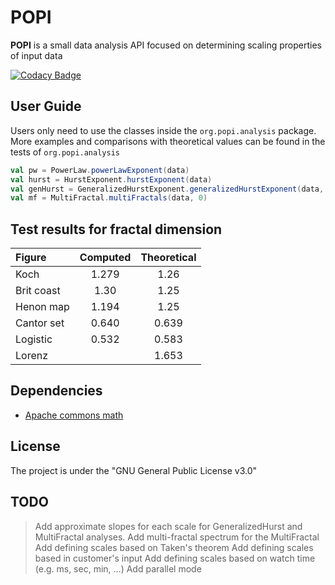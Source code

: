 # POPI

**POPI** is a small data analysis API focused on determining scaling properties of input data

[![Codacy Badge](https://api.codacy.com/project/badge/Grade/0a2862dcb7ff43b082ef85cc2746623f)](https://www.codacy.com/app/nos_jelezen/Popi?utm_source=github.com&amp;utm_medium=referral&amp;utm_content=emodemo/Popi&amp;utm_campaign=Badge_Grade)

## User Guide

Users only need to use the classes inside the `org.popi.analysis` package.
More examples and comparisons with theoretical values can be found in the tests of `org.popi.analysis`

```scala
val pw = PowerLaw.powerLawExponent(data)
val hurst = HurstExponent.hurstExponent(data)
val genHurst = GeneralizedHurstExponent.generalizedHurstExponent(data, 1)
val mf = MultiFractal.multiFractals(data, 0)
```

## Test results for fractal dimension

|  Figure   |Computed|Theoretical|
| :-------- | :----: | :-------: |
| Koch      | 1.279  |  1.26     |
| Brit coast| 1.30   |  1.25     |
| Henon map | 1.194  |  1.25     |
| Cantor set| 0.640  |  0.639    |
| Logistic  | 0.532  |  0.583    |
| Lorenz    |        |  1.653    |

## Dependencies

* [Apache commons math](https://commons.apache.org/)

## License

The project is under the "GNU General Public License v3.0"

## TODO

> Add approximate slopes for each scale for GeneralizedHurst and MultiFractal analyses.
> Add multi-fractal spectrum for the MultiFractal
> Add defining scales based on Taken's theorem
> Add defining scales based in customer's input
> Add defining scales based on watch time (e.g. ms, sec, min, ...)
> Add parallel mode
